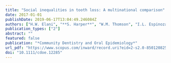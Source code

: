 ```yaml
---
title: "Social inequalities in tooth loss: A multinational comparison"
date: 2017-01-01
publishDate: 2019-06-17T13:04:49.246084Z
authors: ["H.W. Elani", "**S. Harper**", "W.M. Thomson", "I.L. Espinoza", "G.C. Mejia", "X. Ju", "L.M. Jamieson", "I. Kawachi", "J.S. Kaufman"]
publication_types: ["2"]
abstract: ""
featured: false
publication: "*Community Dentistry and Oral Epidemiology*"
url_pdf: "https://www.scopus.com/inward/record.uri?eid=2-s2.0-85012082531&doi=10.1111%2fcdoe.12285&partnerID=40&md5=fbd6bde0abdcdc1e1d52371ad5559576"
doi: "10.1111/cdoe.12285"
---
```


